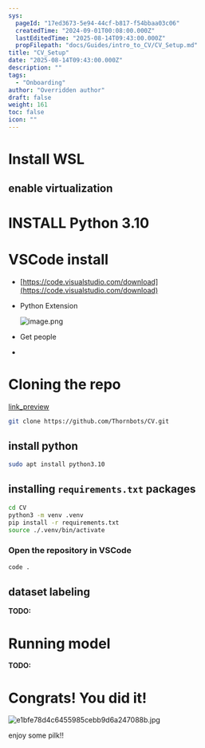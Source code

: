 ```yaml
---
sys:
  pageId: "17ed3673-5e94-44cf-b817-f54bbaa03c06"
  createdTime: "2024-09-01T00:08:00.000Z"
  lastEditedTime: "2025-08-14T09:43:00.000Z"
  propFilepath: "docs/Guides/intro_to_CV/CV_Setup.md"
title: "CV_Setup"
date: "2025-08-14T09:43:00.000Z"
description: ""
tags:
  - "Onboarding"
author: "Overridden author"
draft: false
weight: 161
toc: false
icon: ""
---
```


# Install WSL

## enable virtualization

# INSTALL Python 3.10

# VSCode install

- [https://code.visualstudio.com/download](https://code.visualstudio.com/download)
- Python Extension

	![image.png](https://prod-files-secure.s3.us-west-2.amazonaws.com/d518164a-d88e-44d1-a4ee-3adb3bd8bce0/d82b6650-a5e4-4d3c-b8c9-93d817dae00e/image.png?X-Amz-Algorithm=AWS4-HMAC-SHA256&X-Amz-Content-Sha256=UNSIGNED-PAYLOAD&X-Amz-Credential=ASIAZI2LB466UQ7M5KBF%2F20250815%2Fus-west-2%2Fs3%2Faws4_request&X-Amz-Date=20250815T051112Z&X-Amz-Expires=3600&X-Amz-Security-Token=IQoJb3JpZ2luX2VjEAoaCXVzLXdlc3QtMiJIMEYCIQD%2FBJpspCDGRtFebFp97nzMOK0toXAgRy%2B39YjcB15TOAIhAK3p1TsLWj5UMMe6L0Pia8RJnpYEc8vKJ1LAOh0vAGXZKv8DCFMQABoMNjM3NDIzMTgzODA1Igw7ZdS6MbpMX%2BPXQv0q3APTuUyfe4HjFFKq1r21Qnn%2F3c64nbnEVD%2B3qLEOrckgAHXlAEEmrGo5vt7tnYVRn9GfAH6L3BibcmaJJwtWoVZBMWFMxDzjluHU9cIyT9IxhIbXzfSSLFmk8SrgRJnIQBiz3sb5Yx2BWBPfZrVqFkaGMJWSRiNA1pAnPYPwu0aP6GCtar2u2nQEcT3DVIKETt2Rs0Lq%2Fps4aOxXR25Nr1dRRHzhNQz05%2FbmG02NwGieJLN5Wv6pfQRYAqJOMz1useXN5cckhZ7gqzM6Hjq%2BpIglgnA1QdMVA5uXYvvEb1Tfw1J4mLJ1YQ9DqJ%2BUD4pxn%2FzFrBjfa5h3vIETC9K2O4Ip4Hu6pK2fMKze4N2fLkDdAYDFukemSERDyKT%2FGnBUEV%2FhXXiHqKx6UYFcLDFiCAKrXgp4Ir7oj6LslNjpXoztpMsXdOlN%2FwqQr5RV5eEbg4nKsgTNPWL12iJvU%2FciFPyeKH69mqO9SHoGe2ktNqFAoNhyIncrt5yKyNDxFCJ00ZEAXOEq%2FPqFWWfHJS9vO6nP06tJXZCAmSSe18xosMA8C8x4rgTEaCeKM7TjlxxTPYjxHI7m3KQSfpmh7AOavGgmnE1h%2FMQV51X9YZDI7DtUlTvFml%2BpGV7Wz0r7jDCoo%2FrEBjqkAVwHWjzhAmPKvrFq1mkdd7WFXeAhxdozdhF3fE9dlO7NsOKGyE8buwCCM4lValTk5J8ucUD%2FJ4yk%2F3F8z9%2FnIOQI2etNlFr%2Fc%2BQwO0I7G5wqyn5dTeWJzhPWY%2FWYfTGudVKkIWtdvBxianAQ%2FllxR7PP%2FAyXmgXWWawDl%2BswU2cMFgYPfVaQkz7Wb%2BTvtm2%2BTY6%2Ft9wcCz3CTnqdEEDVX93u9bF9&X-Amz-Signature=b7148654672cbf00fc2658e65b66aa8755a99dbf08f27e5fbd5f62ca4d330174&X-Amz-SignedHeaders=host&x-amz-checksum-mode=ENABLED&x-id=GetObject)
- Get people
- 

# Cloning the repo

[link_preview](https://github.com/Thornbots/CV/)

```bash
git clone https://github.com/Thornbots/CV.git
```

## install python

```bash
sudo apt install python3.10
```

## installing `requirements.txt` packages

```bash
cd CV
python3 -m venv .venv
pip install -r requirements.txt
source ./.venv/bin/activate
```

### Open the repository in VSCode

```bash
code .
```

## dataset labeling  

**TODO:**

# Running model

**TODO:**

# Congrats! You did it!

![e1bfe78d4c6455985cebb9d6a247088b.jpg](https://prod-files-secure.s3.us-west-2.amazonaws.com/d518164a-d88e-44d1-a4ee-3adb3bd8bce0/7d1ce04e-65d6-40c8-814d-754280e9515a/e1bfe78d4c6455985cebb9d6a247088b.jpg?X-Amz-Algorithm=AWS4-HMAC-SHA256&X-Amz-Content-Sha256=UNSIGNED-PAYLOAD&X-Amz-Credential=ASIAZI2LB466RXQABEM7%2F20250815%2Fus-west-2%2Fs3%2Faws4_request&X-Amz-Date=20250815T051111Z&X-Amz-Expires=3600&X-Amz-Security-Token=IQoJb3JpZ2luX2VjEAoaCXVzLXdlc3QtMiJIMEYCIQDvPSGVAUJ8k5dpqDMgph%2BFz%2Bat791Sfllxk4JJ8AOt3gIhAK1T6HLDZpR2WTkwNYngPf5rXIgExjbf0dS5K0iE1BSpKv8DCFMQABoMNjM3NDIzMTgzODA1IgxoMCfwSP0JbFyfiUIq3AOR7zTuIAwCtInBtnchQ5YUEPtbV05Z71SjuKYK0A9%2F7cHbQHPg%2FbsIIPkuiHUteAzfsmA%2Fg8qbMpHxIOMzo3bUqbg7qtAV2aVtd49EbDH54TCYvpnzEr%2FRc%2FVGm5%2FP3IXp9RFQODR2gVhdLBlC1ZdmOfJox0aaF7UVVLon8hufMBVStfQKMvNt%2B%2Fd%2BY2k%2B3HYOBSuJjQqVtD8SZMxKPXP7Ay9YHCuYP13cPDrAIWfmpSs5%2BVScn%2BNNnNw4KRGv2Czxn5Zr%2FDxrT2zIjR%2BkyFT95tP8P%2FqpZ%2FBxPYWEQqX2ZYIy650p12CMmwsio0rBI3Y7kdZOIgzKqtAv8MLmc5rXBesNObr2C0aTykweOthw%2BBCHaDxYG1excL544LvY5ilvqUiANNhZk31DVWsPsNi%2BcEACccXt%2FbKMJIsXlA85L4sivkTKIB06i5AVPq%2B1rSm2ABa1kqkydY5UjERKy%2BLosUVNnACF%2BOBo2S2pJyb5oiI44ySeSyEeX%2FIhGCU7IbKZBdulR8LNy2gcJDnfb14DGJ7bNKfEzz3eFR9KydPS4IaWnaTxGs4YQO6Esa0ht3q%2BWwkSulLFo3ATwMEsGJO3KFDRYsU%2B6%2BixFtwMhJtITHYVE%2BzLBn0WCzzqBTDzo%2FrEBjqkAdPJyQr1rSJmTnoMKqkX%2BDRF5WMRUSibnkpt0OFXmetQM8roO%2BhdTvPUWiVx8BBhdBv524kEfVjtuR1zwx41vD04lIAMbEGgwvzT%2BJEM30NC3RIh30CSAJ%2BZsTVjmcoMUQt791PDIr3p8HlQFNkkRQNlsH7yPZKApXg09MNAPVWkSBixnJX3ekKMly4pD8LvXCwt56rAFTxkER5kfbaYNZFTa3W%2F&X-Amz-Signature=90d702063577c9cd63cf7d2f155d119c3b305404c69ce295766a4606d697ab7d&X-Amz-SignedHeaders=host&x-amz-checksum-mode=ENABLED&x-id=GetObject)

enjoy some pilk!!
